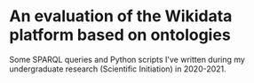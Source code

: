 # An evaluation of the Wikidata platform based on ontologies
Some SPARQL queries and Python scripts I've written during my undergraduate research (Scientific Initiation) in 2020-2021.
